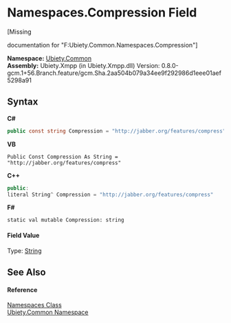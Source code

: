 # Namespaces.Compression Field
 

\[Missing <summary> documentation for "F:Ubiety.Common.Namespaces.Compression"\]

**Namespace:**&nbsp;<a href="3a988b7f-7a78-d824-53e6-d57463519974">Ubiety.Common</a><br />**Assembly:**&nbsp;Ubiety.Xmpp (in Ubiety.Xmpp.dll) Version: 0.8.0-gcm.1+56.Branch.feature/gcm.Sha.2aa504b079a34ee9f292986d1eee01aef5298a91

## Syntax

**C#**<br />
``` C#
public const string Compression = "http://jabber.org/features/compress"
```

**VB**<br />
``` VB
Public Const Compression As String = "http://jabber.org/features/compress"
```

**C++**<br />
``` C++
public:
literal String^ Compression = "http://jabber.org/features/compress"
```

**F#**<br />
``` F#
static val mutable Compression: string
```


#### Field Value
Type: <a href="http://msdn2.microsoft.com/en-us/library/s1wwdcbf" target="_blank">String</a>

## See Also


#### Reference
<a href="b57934f7-bc68-e177-b57b-1a9dfbcd62d7">Namespaces Class</a><br /><a href="3a988b7f-7a78-d824-53e6-d57463519974">Ubiety.Common Namespace</a><br />